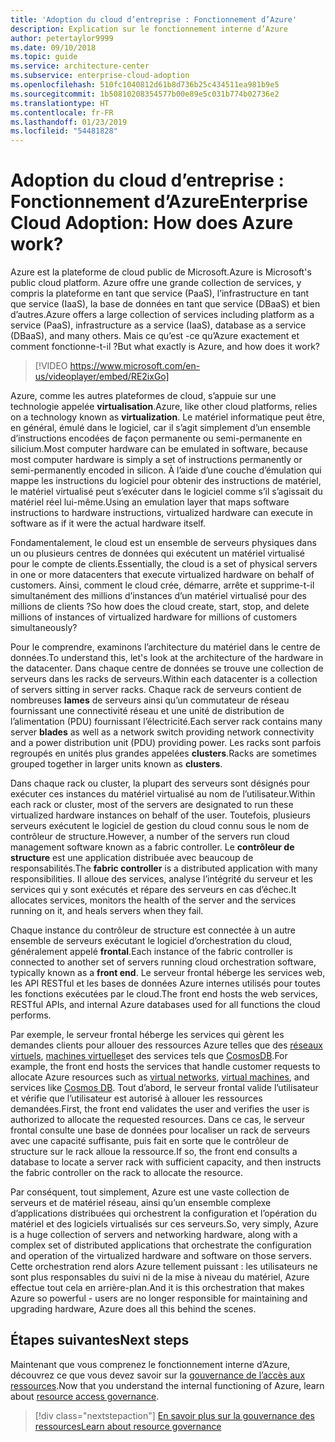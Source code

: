 ```yaml
---
title: 'Adoption du cloud d’entreprise : Fonctionnement d’Azure'
description: Explication sur le fonctionnement interne d’Azure
author: petertaylor9999
ms.date: 09/10/2018
ms.topic: guide
ms.service: architecture-center
ms.subservice: enterprise-cloud-adoption
ms.openlocfilehash: 510fc1040812d61b8d736b25c434511ea981b9e5
ms.sourcegitcommit: 1b50810208354577b00e89e5c031b774b02736e2
ms.translationtype: HT
ms.contentlocale: fr-FR
ms.lasthandoff: 01/23/2019
ms.locfileid: "54481828"
---
```

# <a name="enterprise-cloud-adoption-how-does-azure-work"></a><span data-ttu-id="5c313-103">Adoption du cloud d’entreprise : Fonctionnement d’Azure</span><span class="sxs-lookup"><span data-stu-id="5c313-103">Enterprise Cloud Adoption: How does Azure work?</span></span>

<span data-ttu-id="5c313-104">Azure est la plateforme de cloud public de Microsoft.</span><span class="sxs-lookup"><span data-stu-id="5c313-104">Azure is Microsoft's public cloud platform.</span></span> <span data-ttu-id="5c313-105">Azure offre une grande collection de services, y compris la plateforme en tant que service (PaaS), l’infrastructure en tant que service (IaaS), la base de données en tant que service (DBaaS) et bien d’autres.</span><span class="sxs-lookup"><span data-stu-id="5c313-105">Azure offers a large collection of services including platform as a service (PaaS), infrastructure as a service (IaaS), database as a service (DBaaS), and many others.</span></span> <span data-ttu-id="5c313-106">Mais ce qu’est -ce qu’Azure exactement et comment fonctionne-t-il ?</span><span class="sxs-lookup"><span data-stu-id="5c313-106">But what exactly is Azure, and how does it work?</span></span>

> [!VIDEO https://www.microsoft.com/en-us/videoplayer/embed/RE2ixGo] 

<span data-ttu-id="5c313-107">Azure, comme les autres plateformes de cloud, s’appuie sur une technologie appelée **virtualisation**.</span><span class="sxs-lookup"><span data-stu-id="5c313-107">Azure, like other cloud platforms, relies on a technology known as **virtualization**.</span></span> <span data-ttu-id="5c313-108">Le matériel informatique peut être, en général, émulé dans le logiciel, car il s’agit simplement d’un ensemble d’instructions encodées de façon permanente ou semi-permanente en silicium.</span><span class="sxs-lookup"><span data-stu-id="5c313-108">Most computer hardware can be emulated in software, because most computer hardware is simply a set of instructions permanently or semi-permanently encoded in silicon.</span></span> <span data-ttu-id="5c313-109">À l’aide d’une couche d’émulation qui mappe les instructions du logiciel pour obtenir des instructions de matériel, le matériel virtualisé peut s’exécuter dans le logiciel comme s’il s’agissait du matériel réel lui-même.</span><span class="sxs-lookup"><span data-stu-id="5c313-109">Using an emulation layer that maps software instructions to hardware instructions, virtualized hardware can execute in software as if it were the actual hardware itself.</span></span>

<span data-ttu-id="5c313-110">Fondamentalement, le cloud est un ensemble de serveurs physiques dans un ou plusieurs centres de données qui exécutent un matériel virtualisé pour le compte de clients.</span><span class="sxs-lookup"><span data-stu-id="5c313-110">Essentially, the cloud is a set of physical servers in one or more datacenters that execute virtualized hardware on behalf of customers.</span></span> <span data-ttu-id="5c313-111">Ainsi, comment le cloud crée, démarre, arrête et supprime-t-il simultanément des millions d’instances d’un matériel virtualisé pour des millions de clients ?</span><span class="sxs-lookup"><span data-stu-id="5c313-111">So how does the cloud create, start, stop, and delete millions of instances of virtualized hardware for millions of customers simultaneously?</span></span>

<span data-ttu-id="5c313-112">Pour le comprendre, examinons l’architecture du matériel dans le centre de données.</span><span class="sxs-lookup"><span data-stu-id="5c313-112">To understand this, let's look at the architecture of the hardware in the datacenter.</span></span>  <span data-ttu-id="5c313-113">Dans chaque centre de données se trouve une collection de serveurs dans les racks de serveurs.</span><span class="sxs-lookup"><span data-stu-id="5c313-113">Within each datacenter is a collection of servers sitting in server racks.</span></span> <span data-ttu-id="5c313-114">Chaque rack de serveurs contient de nombreuses **lames** de serveurs ainsi qu’un commutateur de réseau fournissant une connectivité réseau et une unité de distribution de l’alimentation (PDU) fournissant l’électricité.</span><span class="sxs-lookup"><span data-stu-id="5c313-114">Each server rack contains many server **blades** as well as a network switch providing network connectivity and a power distribution unit (PDU) providing power.</span></span> <span data-ttu-id="5c313-115">Les racks sont parfois regroupés en unités plus grandes appelées **clusters**.</span><span class="sxs-lookup"><span data-stu-id="5c313-115">Racks are sometimes grouped together in larger units known as **clusters**.</span></span> 

<span data-ttu-id="5c313-116">Dans chaque rack ou cluster, la plupart des serveurs sont désignés pour exécuter ces instances du matériel virtualisé au nom de l’utilisateur.</span><span class="sxs-lookup"><span data-stu-id="5c313-116">Within each rack or cluster, most of the servers are designated to run these virtualized hardware instances on behalf of the user.</span></span> <span data-ttu-id="5c313-117">Toutefois, plusieurs serveurs exécutent le logiciel de gestion du cloud connu sous le nom de contrôleur de structure.</span><span class="sxs-lookup"><span data-stu-id="5c313-117">However, a number of the servers run cloud management software known as a fabric controller.</span></span> <span data-ttu-id="5c313-118">Le **contrôleur de structure** est une application distribuée avec beaucoup de responsabilités.</span><span class="sxs-lookup"><span data-stu-id="5c313-118">The **fabric controller** is a distributed application with many responsibilities.</span></span> <span data-ttu-id="5c313-119">Il alloue des services, analyse l’intégrité du serveur et les services qui y sont exécutés et répare des serveurs en cas d’échec.</span><span class="sxs-lookup"><span data-stu-id="5c313-119">It allocates services, monitors the health of the server and the services running on it, and heals servers when they fail.</span></span>

<span data-ttu-id="5c313-120">Chaque instance du contrôleur de structure est connectée à un autre ensemble de serveurs exécutant le logiciel d’orchestration du cloud, généralement appelé **frontal**.</span><span class="sxs-lookup"><span data-stu-id="5c313-120">Each instance of the fabric controller is connected to another set of servers running cloud orchestration software, typically known as a **front end**.</span></span> <span data-ttu-id="5c313-121">Le serveur frontal héberge les services web, les API RESTful et les bases de données Azure internes utilisés pour toutes les fonctions exécutées par le cloud.</span><span class="sxs-lookup"><span data-stu-id="5c313-121">The front end hosts the web services, RESTful APIs, and internal Azure databases used for all functions the cloud performs.</span></span> 

<span data-ttu-id="5c313-122">Par exemple, le serveur frontal héberge les services qui gèrent les demandes clients pour allouer des ressources Azure telles que des [réseaux virtuels][vnet], [machines virtuelles][vms]et des services tels que [CosmosDB][cosmosdb].</span><span class="sxs-lookup"><span data-stu-id="5c313-122">For example, the front end hosts the services that handle customer requests to allocate Azure resources such as [virtual networks][vnet], [virtual machines][vms], and services like [Cosmos DB][cosmosdb].</span></span> <span data-ttu-id="5c313-123">Tout d’abord, le serveur frontal valide l’utilisateur et vérifie que l’utilisateur est autorisé à allouer les ressources demandées.</span><span class="sxs-lookup"><span data-stu-id="5c313-123">First, the front end validates the user and verifies the user is authorized to allocate the requested resources.</span></span> <span data-ttu-id="5c313-124">Dans ce cas, le serveur frontal consulte une base de données pour localiser un rack de serveurs avec une capacité suffisante, puis fait en sorte que le contrôleur de structure sur le rack alloue la ressource.</span><span class="sxs-lookup"><span data-stu-id="5c313-124">If so, the front end consults a database to locate a server rack with sufficient capacity, and then instructs the fabric controller on the rack to allocate the resource.</span></span>

<span data-ttu-id="5c313-125">Par conséquent, tout simplement, Azure est une vaste collection de serveurs et de matériel réseau, ainsi qu’un ensemble complexe d’applications distribuées qui orchestrent la configuration et l’opération du matériel et des logiciels virtualisés sur ces serveurs.</span><span class="sxs-lookup"><span data-stu-id="5c313-125">So, very simply, Azure is a huge collection of servers and networking hardware, along with a complex set of distributed applications that orchestrate the configuration and operation of the virtualized hardware and software on those servers.</span></span> <span data-ttu-id="5c313-126">Cette orchestration rend alors Azure tellement puissant : les utilisateurs ne sont plus responsables du suivi ni de la mise à niveau du matériel, Azure effectue tout cela en arrière-plan.</span><span class="sxs-lookup"><span data-stu-id="5c313-126">And it is this orchestration that makes Azure so powerful - users are no longer responsible for maintaining and upgrading hardware, Azure does all this behind the scenes.</span></span> 

## <a name="next-steps"></a><span data-ttu-id="5c313-127">Étapes suivantes</span><span class="sxs-lookup"><span data-stu-id="5c313-127">Next steps</span></span>

<span data-ttu-id="5c313-128">Maintenant que vous comprenez le fonctionnement interne d’Azure, découvrez ce que vous devez savoir sur la [gouvernance de l’accès aux ressources](what-is-governance.md).</span><span class="sxs-lookup"><span data-stu-id="5c313-128">Now that you understand the internal functioning of Azure, learn about [resource access governance](what-is-governance.md).</span></span> 

> [!div class="nextstepaction"]
> [<span data-ttu-id="5c313-129">En savoir plus sur la gouvernance des ressources</span><span class="sxs-lookup"><span data-stu-id="5c313-129">Learn about resource governance</span></span>](what-is-governance.md)

<!-- Links -->

[cosmosdb]: /azure/cosmos-db/introduction
[docs-add-users-to-aad]: /azure/active-directory/add-users-azure-active-directory?toc=/azure/architecture/cloud-adoption-guide/toc.json
[vms]: /azure/virtual-machines/
[vnet]: /azure/virtual-network/virtual-networks-overview
